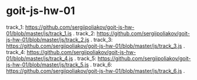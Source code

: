 # goit-js-hw-01
track_1:
https://github.com/sergiipoliakov/goit-js-hw-01/blob/master/js/track_1.js .
track_2:
https://github.com/sergiipoliakov/goit-js-hw-01/blob/master/js/track_2.js .
track_3:
https://github.com/sergiipoliakov/goit-js-hw-01/blob/master/js/track_3.js .
track_4:
https://github.com/sergiipoliakov/goit-js-hw-01/blob/master/js/track_4.js .
track_5:
https://github.com/sergiipoliakov/goit-js-hw-01/blob/master/js/track_5.js .
track_6:
https://github.com/sergiipoliakov/goit-js-hw-01/blob/master/js/track_6.js .
